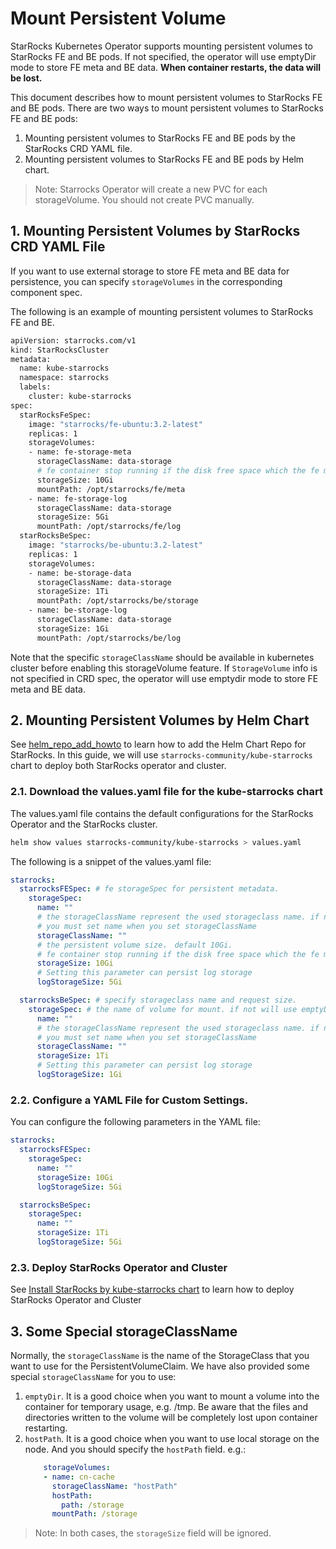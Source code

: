 # Mount Persistent Volume

StarRocks Kubernetes Operator supports mounting persistent volumes to StarRocks FE and BE pods. If not specified, the
operator will use emptyDir mode to store FE meta and BE data. **When container restarts, the data will be lost.**

This document describes how to mount persistent volumes to StarRocks FE and BE pods. There are two ways to mount
persistent volumes to StarRocks FE and BE pods:

1. Mounting persistent volumes to StarRocks FE and BE pods by the StarRocks CRD YAML file.
2. Mounting persistent volumes to StarRocks FE and BE pods by Helm chart.

> Note: Starrocks Operator will create a new PVC for each storageVolume. You should not create PVC manually.

## 1. Mounting Persistent Volumes by StarRocks CRD YAML File

If you want to use external storage to store FE meta and BE data for persistence, you can specify `storageVolumes` in
the corresponding component spec.

The following is an example of mounting persistent volumes to StarRocks FE and BE.

```bash
apiVersion: starrocks.com/v1
kind: StarRocksCluster
metadata:
  name: kube-starrocks
  namespace: starrocks
  labels:
    cluster: kube-starrocks
spec:
  starRocksFeSpec:
    image: "starrocks/fe-ubuntu:3.2-latest"
    replicas: 1
    storageVolumes:
    - name: fe-storage-meta
      storageClassName: data-storage
      # fe container stop running if the disk free space which the fe meta directory residents, is less than 5Gi.
      storageSize: 10Gi
      mountPath: /opt/starrocks/fe/meta
    - name: fe-storage-log
      storageClassName: data-storage
      storageSize: 5Gi
      mountPath: /opt/starrocks/fe/log
  starRocksBeSpec:
    image: "starrocks/be-ubuntu:3.2-latest"
    replicas: 1
    storageVolumes:
    - name: be-storage-data
      storageClassName: data-storage
      storageSize: 1Ti
      mountPath: /opt/starrocks/be/storage
    - name: be-storage-log
      storageClassName: data-storage
      storageSize: 1Gi
      mountPath: /opt/starrocks/be/log
```

Note that the specific `storageClassName` should be available in kubernetes cluster before enabling this storageVolume
feature. If `StorageVolume` info is not specified in CRD spec, the operator will use emptydir mode to store FE meta and
BE data.

## 2. Mounting Persistent Volumes by Helm Chart

See [helm_repo_add_howto](./add_helm_repo_howto.md) to learn how to add the Helm Chart Repo for StarRocks. In this
guide, we will use `starrocks-community/kube-starrocks` chart to deploy both StarRocks operator and cluster.

### 2.1. Download the values.yaml file for the kube-starrocks chart

The values.yaml file contains the default configurations for the StarRocks Operator and the StarRocks cluster.

```Bash
helm show values starrocks-community/kube-starrocks > values.yaml
```

The following is a snippet of the values.yaml file:

```yaml
starrocks:
  starrocksFESpec: # fe storageSpec for persistent metadata.
    storageSpec:
      name: ""
      # the storageClassName represent the used storageclass name. if not set will use k8s cluster default storageclass.
      # you must set name when you set storageClassName
      storageClassName: ""
      # the persistent volume size， default 10Gi.
      # fe container stop running if the disk free space which the fe meta directory residents, is less than 5Gi.
      storageSize: 10Gi
      # Setting this parameter can persist log storage
      logStorageSize: 5Gi

  starrocksBeSpec: # specify storageclass name and request size.
    storageSpec: # the name of volume for mount. if not will use emptyDir.
      name: ""
      # the storageClassName represent the used storageclass name. if not set will use k8s cluster default storageclass.
      # you must set name when you set storageClassName
      storageClassName: ""
      storageSize: 1Ti
      # Setting this parameter can persist log storage
      logStorageSize: 1Gi
```

### 2.2. Configure a YAML File for Custom Settings.

You can configure the following parameters in the YAML file:

```yaml
starrocks:
  starrocksFESpec:
    storageSpec:
      name: ""
      storageSize: 10Gi
      logStorageSize: 5Gi

  starrocksBeSpec:
    storageSpec:
      name: ""
      storageSize: 1Ti
      logStorageSize: 5Gi
```

### 2.3. Deploy StarRocks Operator and Cluster

See [Install StarRocks by kube-starrocks chart](../helm-charts/charts/kube-starrocks/README.md) to learn how to deploy
StarRocks Operator and Cluster

## 3. Some Special storageClassName

Normally, the `storageClassName` is the name of the StorageClass that you want to use for the PersistentVolumeClaim.
We have also provided some special `storageClassName` for you to use:

1. `emptyDir`. It is a good choice when you want to mount a volume into the container for temporary usage, e.g. /tmp. Be aware that the files and directories written to the volume will be completely lost upon container restarting.
2. `hostPath`. It is a good choice when you want to use local storage on the node. And you should specify the `hostPath`
   field.
   e.g.:
    ```yaml
        storageVolumes:
        - name: cn-cache
          storageClassName: "hostPath"
          hostPath:
            path: /storage
          mountPath: /storage   
    ```

> Note: In both cases, the `storageSize` field will be ignored.
